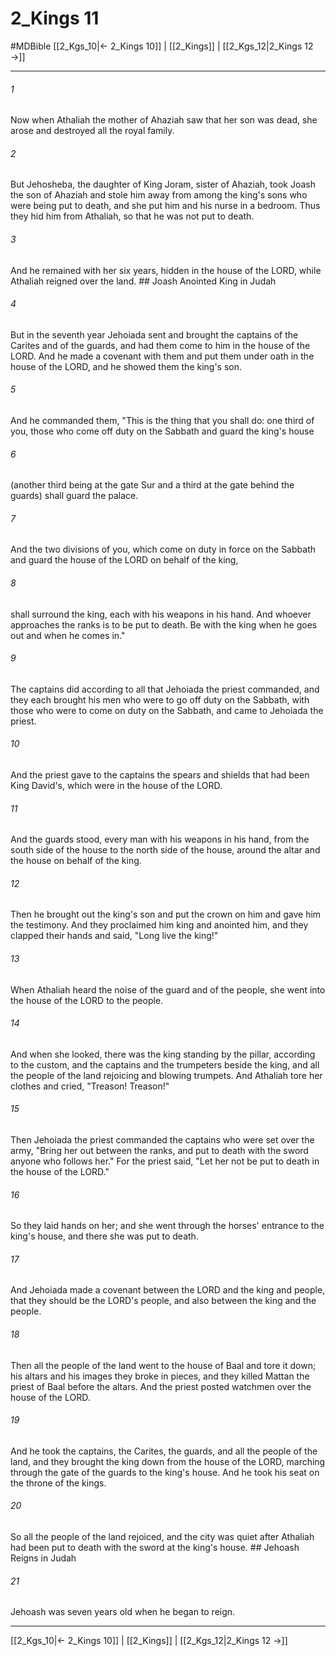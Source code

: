 # 2_Kings 11
#MDBible
[[2_Kgs_10|← 2_Kings 10]] | [[2_Kings]] | [[2_Kgs_12|2_Kings 12 →]]

***

###### 1 
Now when Athaliah the mother of Ahaziah saw that her son was dead, she arose and destroyed all the royal family. 

###### 2 
But Jehosheba, the daughter of King Joram, sister of Ahaziah, took Joash the son of Ahaziah and stole him away from among the king's sons who were being put to death, and she put him and his nurse in a bedroom. Thus they hid him from Athaliah, so that he was not put to death. 

###### 3 
And he remained with her six years, hidden in the house of the LORD, while Athaliah reigned over the land. ## Joash Anointed King in Judah 

###### 4 
But in the seventh year Jehoiada sent and brought the captains of the Carites and of the guards, and had them come to him in the house of the LORD. And he made a covenant with them and put them under oath in the house of the LORD, and he showed them the king's son. 

###### 5 
And he commanded them, "This is the thing that you shall do: one third of you, those who come off duty on the Sabbath and guard the king's house 

###### 6 
(another third being at the gate Sur and a third at the gate behind the guards) shall guard the palace. 

###### 7 
And the two divisions of you, which come on duty in force on the Sabbath and guard the house of the LORD on behalf of the king, 

###### 8 
shall surround the king, each with his weapons in his hand. And whoever approaches the ranks is to be put to death. Be with the king when he goes out and when he comes in." 

###### 9 
The captains did according to all that Jehoiada the priest commanded, and they each brought his men who were to go off duty on the Sabbath, with those who were to come on duty on the Sabbath, and came to Jehoiada the priest. 

###### 10 
And the priest gave to the captains the spears and shields that had been King David's, which were in the house of the LORD. 

###### 11 
And the guards stood, every man with his weapons in his hand, from the south side of the house to the north side of the house, around the altar and the house on behalf of the king. 

###### 12 
Then he brought out the king's son and put the crown on him and gave him the testimony. And they proclaimed him king and anointed him, and they clapped their hands and said, "Long live the king!" 

###### 13 
When Athaliah heard the noise of the guard and of the people, she went into the house of the LORD to the people. 

###### 14 
And when she looked, there was the king standing by the pillar, according to the custom, and the captains and the trumpeters beside the king, and all the people of the land rejoicing and blowing trumpets. And Athaliah tore her clothes and cried, "Treason! Treason!" 

###### 15 
Then Jehoiada the priest commanded the captains who were set over the army, "Bring her out between the ranks, and put to death with the sword anyone who follows her." For the priest said, "Let her not be put to death in the house of the LORD." 

###### 16 
So they laid hands on her; and she went through the horses' entrance to the king's house, and there she was put to death. 

###### 17 
And Jehoiada made a covenant between the LORD and the king and people, that they should be the LORD's people, and also between the king and the people. 

###### 18 
Then all the people of the land went to the house of Baal and tore it down; his altars and his images they broke in pieces, and they killed Mattan the priest of Baal before the altars. And the priest posted watchmen over the house of the LORD. 

###### 19 
And he took the captains, the Carites, the guards, and all the people of the land, and they brought the king down from the house of the LORD, marching through the gate of the guards to the king's house. And he took his seat on the throne of the kings. 

###### 20 
So all the people of the land rejoiced, and the city was quiet after Athaliah had been put to death with the sword at the king's house. ## Jehoash Reigns in Judah 

###### 21 
Jehoash was seven years old when he began to reign. 

***

[[2_Kgs_10|← 2_Kings 10]] | [[2_Kings]] | [[2_Kgs_12|2_Kings 12 →]]

